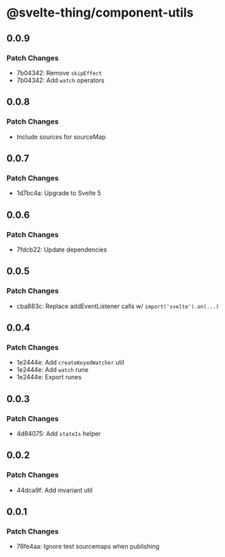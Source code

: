 # @svelte-thing/component-utils

## 0.0.9

### Patch Changes

-   7b04342: Remove `skipEffect`
-   7b04342: Add `watch` operators

## 0.0.8

### Patch Changes

-   Include sources for sourceMap

## 0.0.7

### Patch Changes

-   1d7bc4a: Upgrade to Svelte 5

## 0.0.6

### Patch Changes

-   7fdcb22: Update dependencies

## 0.0.5

### Patch Changes

-   cba883c: Replace addEventListener calls w/ `import('svelte').on(...)`

## 0.0.4

### Patch Changes

-   1e2444e: Add `createKeyedWatcher` util
-   1e2444e: Add `watch` rune
-   1e2444e: Export runes

## 0.0.3

### Patch Changes

-   4d84075: Add `stateIs` helper

## 0.0.2

### Patch Changes

-   44dca9f: Add invariant util

## 0.0.1

### Patch Changes

-   78fe4aa: Ignore test sourcemaps when publishing
